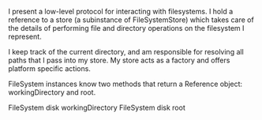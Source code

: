I present a low-level protocol for interacting with filesystems. I hold a reference to
a store (a subinstance of FileSystemStore) which takes care of the details of performing 
file and directory operations on the filesystem I represent. 

I keep track of the current directory, and am responsible for resolving all paths that
I pass into my store. My store acts as a factory and offers platform specific actions.


FileSystem instances know two methods that return a Reference object: workingDirectory and root.

FileSystem disk workingDirectory
FileSystem disk root

